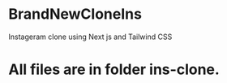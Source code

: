 # BrandNewCloneIns
 Instageram clone using Next js and Tailwind CSS

# All files are in folder ins-clone.
